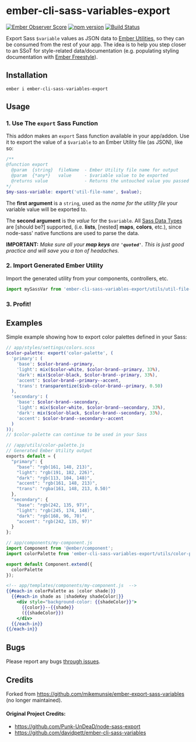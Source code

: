 
# ember-cli-sass-variables-export

[![Ember Observer Score](https://emberobserver.com/badges/ember-cli-sass-variables-export.svg)](https://emberobserver.com/addons/ember-cli-sass-variables-export) [![npm version](https://badge.fury.io/js/ember-cli-sass-variables-export.svg)](https://badge.fury.io/js/ember-cli-sass-variables-export) [![Build Status](https://travis-ci.org/minusfive/ember-cli-sass-variables-export.svg?branch=master)](https://travis-ci.org/minusfive/ember-cli-sass-variables-export)

Export Sass `$variable` values as JSON data to [Ember Utilities](https://guides.emberjs.com/v3.1.0/tutorial/service/#toc_accessing-the-google-maps-api-with-a-utility), so they can be consumed from the rest of your app. The idea is to help you step closer to an SSoT for style-related data/documentation (e.g. populating styling documentation with [Ember Freestyle](http://ember-freestyle.com/)).

## Installation
`ember i ember-cli-sass-variables-export`

## Usage

### 1. Use The `export` Sass Function

This addon makes an `export` Sass function available in your app/addon. Use it to export the value of a `$variable` to an Ember Utility file (as JSON), like so:

```scss
/**
@function export
  @param  {string}  fileName  - Ember Utility file name for output
  @param  {*any*}   value     - $variable value to be exported
  @returns value              - Returns the untouched value you passed
*/
$my-sass-variable: export('util-file-name', $value);
```

The **first argument** is a `string`, used as the _name for the utility file_ your variable value will be exported to.

The **second argument** is the _value_ for the `$variable`. All [Sass Data Types](http://sass-lang.com/documentation/file.SASS_REFERENCE.html#data_types) are [should be?] supported, (i.e. **lists**, [nested] **maps**, **colors**, etc.), since node-sass' native functions are used to parse the data.

**IMPORTANT:** _Make sure all your **map keys** are **`'quoted'`**. This is just good practice and will save you a ton of headaches._

### 2. Import Generated Ember Utility

Import the generated utility from your components, controllers, etc.

```js
import mySassVar from 'ember-cli-sass-variables-export/utils/util-file-name';
```

### 3. Profit!

## Examples

Simple example showing how to export color palettes defined in your Sass:

```scss
// app/styles/settings/colors.scss
$color-palette: export('color-palette', (
  'primary': (
    'base': $color-brand--primary,
    'light': mix($color-white, $color-brand--primary, 33%),
    'dark': mix($color-black, $color-brand--primary, 33%),
    'accent': $color-brand--primary--accent,
    'trans': transparentize($ivb-color-brand--primary, 0.50)
  ),
  'secondary': (
    'base': $color-brand--secondary,
    'light': mix($color-white, $color-brand--secondary, 33%),
    'dark': mix($color-black, $color-brand--secondary, 33%),
    'accent': $color-brand--secondary--accent
  )
));
// $color-palette can continue to be used in your Sass
```

```js
// /app/utils/color-palette.js
// Generated Ember Utility output
exports default = {
  "primary": {
    "base": "rgb(161, 148, 213)",
    "light": "rgb(191, 182, 226)",
    "dark": "rgb(113, 104, 148)",
    "accent": "rgb(161, 148, 213)",
    "trans": "rgba(161, 148, 213, 0.50)"
  },
  "secondary": {
    "base": "rgb(242, 135, 97)",
    "light": "rgb(245, 174, 148)",
    "dark": "rgb(168, 96, 70)",
    "accent": "rgb(242, 135, 97)"
  }
};
```

```js
// app/components/my-component.js
import Component from '@ember/component';
import colorPalette from 'ember-cli-sass-variables-export/utils/color-palette';

export default Component.extend({
  colorPalette
});
```

```hbs
<!-- app/templates/components/my-component.js  -->
{{#each-in colorPalette as |color shade|}}
  {{#each-in shade as |shadeKey shadeColor|}}
    <div style="background-color: {{shadeColor}}">
      {{color}}--{{shade}}
      ({{shadeColor}})
    </div>
  {{/each-in}}
{{/each-in}}
```

## Bugs

Please report any bugs [through issues](https://github.com/minusfive/ember-cli-sass-variables-export/issues).

## Credits

Forked from https://github.com/mikemunsie/ember-export-sass-variables (no longer maintained).

#### Original Project Credits:

- https://github.com/Punk-UnDeaD/node-sass-export
- https://github.com/davidpett/ember-cli-sass-variables
